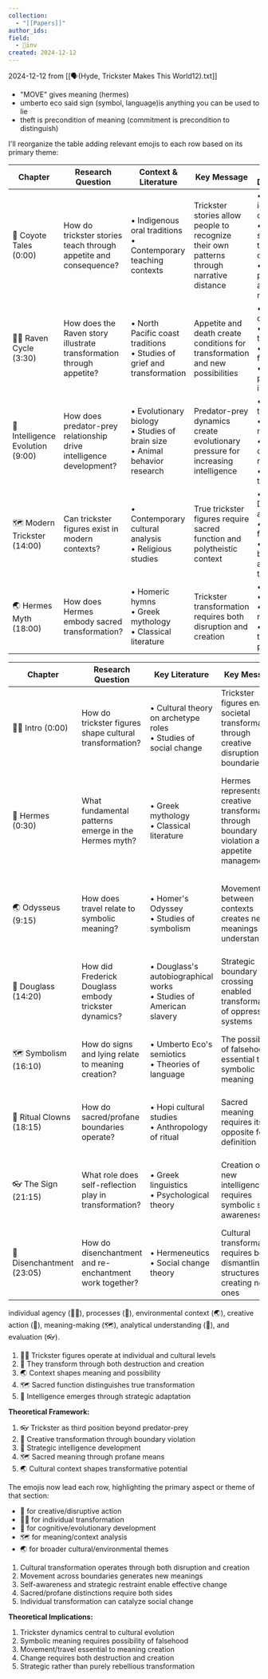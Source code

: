```yaml
---
collection:
  - "[[Papers]]"
author_ids:
field:
  - 🐢inv
created: 2024-12-12
---
```


2024-12-12
from [[🗣️(Hyde, Trickster Makes This World12).txt]]
- "MOVE" gives meaning (hermes)
- umberto eco said sign (symbol, language)is anything you can be used to lie 
- theft is precondition of meaning (commitment is precondition to distinguish)

I'll reorganize the table adding relevant emojis to each row based on its primary theme:

| Chapter | Research Question | Context & Literature | Key Message | Technical Details/Examples |
|---------|-------------------|----------------------|--------------|---------------------------|
| 🤜 Coyote Tales (0:00) | How do trickster stories teach through appetite and consequence? | • Indigenous oral traditions<br>• Contemporary teaching contexts | Trickster stories allow people to recognize their own patterns through narrative distance | • AIDS patient identifying with crow story<br>• College students seeing themselves in coyote's denial<br>• Consumption patterns and addiction metaphors |
| 🧍‍♀️ Raven Cycle (3:30) | How does the Raven story illustrate transformation through appetite? | • North Pacific coast traditions<br>• Studies of grief and transformation | Appetite and death create conditions for transformation and new possibilities | • Chief's son's death and return<br>• Scab-eating transformation<br>• Distribution of food sources<br>• Father's protective impulse |
| 🧠 Intelligence Evolution (9:00) | How does predator-prey relationship drive intelligence development? | • Evolutionary biology<br>• Studies of brain size<br>• Animal behavior research | Predator-prey dynamics create evolutionary pressure for increasing intelligence | • 100 million year timeline<br>• Brain size measurements<br>• Herbivore-carnivore arms race<br>• Trickster as third position |
| 🗺️ Modern Trickster (14:00) | Can trickster figures exist in modern contexts? | • Contemporary cultural analysis<br>• Religious studies | True trickster figures require sacred function and polytheistic context | • Critique of Disney appropriation<br>• Loss of sacred function<br>• Difference between theft and sacred transformation |
| 🌏 Hermes Myth (18:00) | How does Hermes embody sacred transformation? | • Homeric hymns<br>• Greek mythology<br>• Classical literature | Trickster transformation requires both disruption and creation | • Lyre invention<br>• Cattle theft<br>• Apollo relationship<br>• Music as transformative power |

| Chapter                   | Research Question                                       | Key Literature                                                       | Key Message                                                                                  | Technical Details/Examples                                                                                                        |
| ------------------------- | ------------------------------------------------------- | -------------------------------------------------------------------- | -------------------------------------------------------------------------------------------- | --------------------------------------------------------------------------------------------------------------------------------- |
| 🧍‍♀️ Intro (0:00)        | How do trickster figures shape cultural transformation? | • Cultural theory on archetype roles<br>• Studies of social change   | Trickster figures enable societal transformation through creative disruption of boundaries   | • Race and imprisonment as boundary examples<br>• Cultural wounds and healing                                                     |
| 🧭 Hermes (0:30)          | What fundamental patterns emerge in the Hermes myth?    | • Greek mythology<br>• Classical literature                          | Hermes represents creative transformation through boundary violation and appetite management | • Indeterminate status (Olympian/cave kid)<br>• Lyre invention from chance<br>• Meat hunger and restraint<br>• Rejection of shame |
| 🌏 Odysseus (9:15)        | How does travel relate to symbolic meaning?             | • Homer's Odyssey<br>• Studies of symbolism                          | Movement between contexts creates new meanings and understandings                            | • Oar/winnowing fan transformation<br>• Travel as meaning-making<br>• Context-dependent significance                              |
| 🤜 Douglass (14:20)       | How did Frederick Douglass embody trickster dynamics?   | • Douglass's autobiographical works<br>• Studies of American slavery | Strategic boundary crossing enabled transformation of oppressive systems                     | • Literacy acquisition as theft<br>• Multiple names/identities<br>• Scottish ballads and heritage                                 |
| 🗺️ Symbolism (16:10)     | How do signs and lying relate to meaning creation?      | • Umberto Eco's semiotics<br>• Theories of language                  | The possibility of falsehood is essential to symbolic meaning                                | • Baited hook metaphor<br>• True/false worm distinction<br>• Language as play                                                     |
| 🧠 Ritual Clowns (18:15)  | How do sacred/profane boundaries operate?               | • Hopi cultural studies<br>• Anthropology of ritual                  | Sacred meaning requires its opposite for definition                                          | • Victor Masayesva's film<br>• Inverse ritual behavior<br>• Sacred/profane dynamic                                                |
| 👓 The Sign (21:15)       | What role does self-reflection play in transformation?  | • Greek linguistics<br>• Psychological theory                        | Creation of new intelligence requires symbolic self-awareness                                | • Meat as sign to self<br>• SEMA (sign) analysis<br>• Coding/decoding capacity                                                    |
| 🤜 Disenchantment (23:05) | How do disenchantment and re-enchantment work together? | • Hermeneutics<br>• Social change theory                             | Cultural transformation requires both dismantling old structures and creating new ones       | • Apollo's world deconstruction<br>• Friendship through new song<br>• Douglass's visionary rhetoric                               |
individual agency (🧍‍♀️), processes (🧭), environmental context (🌏), creative action (🤜), meaning-making (🗺️), analytical understanding (🧠), and evaluation (👓).


1. 🧍‍♀️ Trickster figures operate at individual and cultural levels
2. 🧭 They transform through both destruction and creation
3. 🌏 Context shapes meaning and possibility
4. 🗺️ Sacred function distinguishes true transformation
5. 🧠 Intelligence emerges through strategic adaptation

**Theoretical Framework:**
1. 👓 Trickster as third position beyond predator-prey
2. 🤜 Creative transformation through boundary violation
3. 🧠 Strategic intelligence development
4. 🗺️ Sacred meaning through profane means
5. 🌏 Cultural context shapes transformative potential

The emojis now lead each row, highlighting the primary aspect or theme of that section:
- 🤜 for creative/disruptive action
- 🧍‍♀️ for individual transformation
- 🧠 for cognitive/evolutionary development
- 🗺️ for meaning/context analysis
- 🌏 for broader cultural/environmental themes
1. Cultural transformation operates through both disruption and creation
2. Movement across boundaries generates new meanings
3. Self-awareness and strategic restraint enable effective change
4. Sacred/profane distinctions require both sides
5. Individual transformation can catalyze social change

**Theoretical Implications:**
1. Trickster dynamics central to cultural evolution
2. Symbolic meaning requires possibility of falsehood
3. Movement/travel essential to meaning creation
4. Change requires both destruction and creation
5. Strategic rather than purely rebellious transformation

